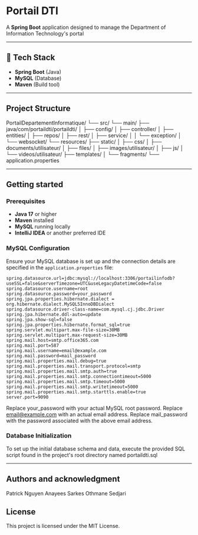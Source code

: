 # Portail DTI

A **Spring Boot** application designed to manage the Department of Information Technology's portal

---

## 🔧 Tech Stack

- **Spring Boot** (Java)
- **MySQL** (Database)
- **Maven** (Build tool)

---

## Project Structure

PortailDepartementInformatique/
└── src/
    └── main/
        ├── java/com/portaildti/portaildti/
        │   ├── config/
        │   ├── controller/
        │   ├── entities/
        │   ├── repos/
        │   ├── rest/
        │   ├── service/
        │   │   └── exception/
        │   └── websocket/
        └── resources/
            ├── static/
            │   ├── css/
            │   ├── documents/utilisateur/
            │   ├── files/
            │   ├── images/utilisateur/
            │   ├── js/
            │   └── videos/utilisateur/
            ├── templates/
            │   └── fragments/
            └── application.properties
	  
---

## Getting started

### Prerequisites

- **Java 17** or higher
- **Maven** installed
- **MySQL** running locally
- **IntelliJ IDEA** or another preferred IDE

### MySQL Configuration

Ensure your MySQL database is set up and the connection details are specified in the `application.properties` file:

```properties
spring.datasource.url=jdbc:mysql://localhost:3306/portailinfodb?useSSL=false&serverTimezone=UTC&useLegacyDatetimeCode=false
spring.datasource.username=root
spring.datasource.password=your_password
spring.jpa.properties.hibernate.dialect = org.hibernate.dialect.MySQL5InnoDBDialect
spring.datasource.driver-class-name=com.mysql.cj.jdbc.Driver
spring.jpa.hibernate.ddl-auto=update
spring.jpa.show-sql=false
spring.jpa.properties.hibernate.format_sql=true
spring.servlet.multipart.max-file-size=30MB
spring.servlet.multipart.max-request-size=30MB
spring.mail.host=smtp.office365.com
spring.mail.port=587
spring.mail.username=email@example.com
spring.mail.password=mail_password
spring.mail.properties.mail.debug=true
spring.mail.properties.mail.transport.protocol=smtp
spring.mail.properties.mail.smtp.auth=true
spring.mail.properties.mail.smtp.connectiontimeout=5000
spring.mail.properties.mail.smtp.timeout=5000
spring.mail.properties.mail.smtp.writetimeout=5000
spring.mail.properties.mail.smtp.starttls.enable=true
server.port=9090
```

Replace your_password with your actual MySQL root password.
Replace email@example.com with an actual email address.
Replace mail_password with the password associated with the above email address.

### Database Initialization

To set up the initial database schema and data, execute the provided SQL script found in the project's root directory named portaildti.sql

---

## Authors and acknowledgment
Patrick Nguyen
Anayees Sarkes
Othmane Sedjari

## License
This project is licensed under the MIT License.
